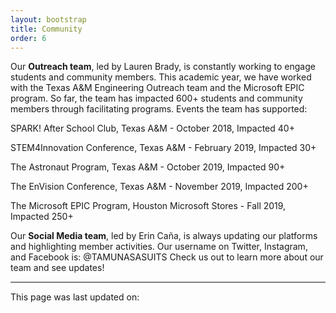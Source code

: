```yaml
---
layout: bootstrap
title: Community
order: 6
---
```


Our **Outreach team**, led by Lauren Brady, is constantly working to engage students and community members. This academic year, we have worked with the Texas A&M Engineering Outreach team and the Microsoft EPIC program. So far, the team has impacted 600+ students and community members through facilitating programs. Events the team has supported:

 

SPARK! After School Club, Texas A&M - October 2018, Impacted 40+

STEM4Innovation Conference, Texas A&M - February 2019, Impacted 30+

The Astronaut Program, Texas A&M - October 2019, Impacted 90+

The EnVision Conference, Texas A&M - November 2019, Impacted 200+

The Microsoft EPIC Program, Houston Microsoft Stores - Fall 2019, Impacted 250+

Our **Social Media team**, led by Erin Caña, is always updating our platforms and highlighting member activities. Our username on Twitter, Instagram, and Facebook is: @TAMUNASASUITS Check us out to learn more about our team and see updates!


<hr style="height:2px;border-width:0;color:gray;background-color:gray"> 
<p > This page was last updated on: </p>
<p id="demo"></p>

<script>
  var x = document.lastModified;
  document.getElementById("demo").innerHTML = x;
</script>

